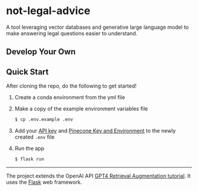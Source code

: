 # not-legal-advice
A tool leveraging vector databases and generative large language model to make answering legal questions easier to understand.

## Develop Your Own

## Quick Start

After cloning the repo, do the following to get started!

1. Create a conda environment from the yml file

2. Make a copy of the example environment variables file

   ```bash
   $ cp .env.example .env
   ```

3. Add your [API key](https://beta.openai.com/account/api-keys) and [Pinecone Key and Environment](https://app.pinecone.io/) to the newly created `.env` file

4. Run the app

   ```bash
   $ flask run
   ```

--------

The project extends the OpenAI API [GPT4 Retrieval Augmentation tutorial](https://github.com/openai/openai-cookbook/blob/main/examples/vector_databases/pinecone/GPT4_Retrieval_Augmentation.ipynb). It uses the [Flask](https://flask.palletsprojects.com/en/2.0.x/) web framework. 